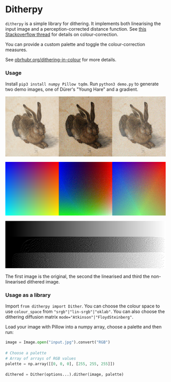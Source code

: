 # Ditherpy

`ditherpy` is a simple library for dithering. It implements both linearising the input image and a perception-corrected distance function. See [this Stackoverflow thread](https://stackoverflow.com/questions/596216/formula-to-determine-perceived-brightness-of-rgb-color/56678483#56678483) for details on colour-correction.

You can provide a custom palette and toggle the colour-correction measures.

See [obrhubr.org/dithering-in-colour](https://obrhubr.org/dithering-in-colour) for more details.

### Usage

Install `pip3 install numpy Pillow tqdm`. 
Run `python3 demo.py` to generate two demo images, one of Dürer's "Young Hare" and a gradient.

![Dithered Hare](.github/hare.png)

![Dithered Gradient](.github/gradient.png)

![Black and white dithered Gradient](.github/gradient-bw.png)

The first image is the original, the second the linearised and third the non-linearised dithered image.

### Usage as a library

Import `from ditherpy import Dither`.
You can choose the colour space to use `colour_space` from `"srgb"|"lin-srgb"|"oklab"`.
You can also choose the dithering diffusion matrix `mode="Atkinson"|"FloydSteinberg"`.

Load your image with Pillow into a numpy array, choose a palette and then run: 

```python
image = Image.open("input.jpg").convert("RGB")

# Choose a palette
# Array of arrays of RGB values
palette = np.array([[0, 0, 0], [255, 255, 255]])

dithered = Dither(options...).dither(image, palette)
```
